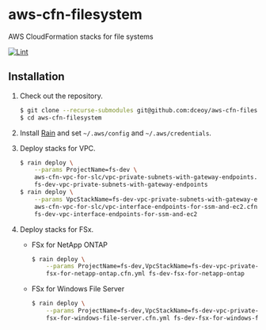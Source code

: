 aws-cfn-filesystem
==================

AWS CloudFormation stacks for file systems

[![Lint](https://github.com/dceoy/aws-cfn-filesystem/actions/workflows/lint.yml/badge.svg)](https://github.com/dceoy/aws-cfn-filesystem/actions/workflows/lint.yml)

Installation
------------

1.  Check out the repository.

    ```sh
    $ git clone --recurse-submodules git@github.com:dceoy/aws-cfn-filesystem.git
    $ cd aws-cfn-filesystem
    ```

2.  Install [Rain](https://github.com/aws-cloudformation/rain) and set `~/.aws/config` and `~/.aws/credentials`.

3.  Deploy stacks for VPC.

    ```sh
    $ rain deploy \
        --params ProjectName=fs-dev \
        aws-cfn-vpc-for-slc/vpc-private-subnets-with-gateway-endpoints.cfn.yml \
        fs-dev-vpc-private-subnets-with-gateway-endpoints
    $ rain deploy \
        --params VpcStackName=fs-dev-vpc-private-subnets-with-gateway-endpoints \
        aws-cfn-vpc-for-slc/vpc-interface-endpoints-for-ssm-and-ec2.cfn.yml \
        fs-dev-vpc-interface-endpoints-for-ssm-and-ec2
    ```

4.  Deploy stacks for FSx.

    - FSx for NetApp ONTAP

      ```sh
      $ rain deploy \
          --params ProjectName=fs-dev,VpcStackName=fs-dev-vpc-private-subnets-with-gateway-endpoints \
          fsx-for-netapp-ontap.cfn.yml fs-dev-fsx-for-netapp-ontap
      ```

    - FSx for Windows File Server

      ```sh
      $ rain deploy \
          --params ProjectName=fs-dev,VpcStackName=fs-dev-vpc-private-subnets-with-gateway-endpoints \
          fsx-for-windows-file-server.cfn.yml fs-dev-fsx-for-windows-file-server
      ```
